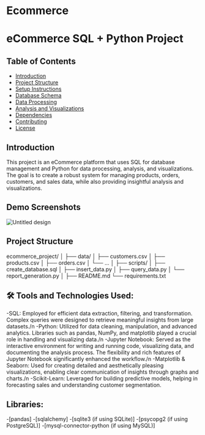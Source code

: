 # Ecommerce
# eCommerce SQL + Python Project

## Table of Contents
- [Introduction](#introduction)
- [Project Structure](#project-structure)
- [Setup Instructions](#setup-instructions)
- [Database Schema](#database-schema)
- [Data Processing](#data-processing)
- [Analysis and Visualizations](#analysis-and-visualizations)
- [Dependencies](#dependencies)
- [Contributing](#contributing)
- [License](#license)

## Introduction
This project is an eCommerce platform that uses SQL for database management and Python for data processing, analysis, and visualizations. The goal is to create a robust system for managing products, orders, customers, and sales data, while also providing insightful analysis and visualizations.

## Demo Screenshots
![Untitled design](https://github.com/user-attachments/assets/8b022103-0e68-4432-964f-1fad7091a1df) 

## Project Structure
ecommerce_project/
│
├── data/
│   ├── customers.csv
│   ├── products.csv
│   ├── orders.csv
│   └── ...
│
├── scripts/
│   ├── create_database.sql
│   ├── insert_data.py
│   ├── query_data.py
│   └── report_generation.py
│
├── README.md
└── requirements.txt

## 🛠️ Tools and Technologies Used:

-SQL: Employed for efficient data extraction, filtering, and transformation. Complex queries were designed to retrieve meaningful insights from large datasets./n
-Python: Utilized for data cleaning, manipulation, and advanced analytics. Libraries such as pandas, NumPy, and matplotlib played a crucial role in handling and visualizing data./n
-Jupyter Notebook: Served as the interactive environment for writing and running code, visualizing data, and documenting the analysis process. The flexibility and rich features of Jupyter Notebook significantly enhanced the workflow./n
-Matplotlib & Seaborn: Used for creating detailed and aesthetically pleasing visualizations, enabling clear communication of insights through graphs and charts./n
-Scikit-Learn: Leveraged for building predictive models, helping in forecasting sales and understanding customer segmentation.

## Libraries:
-[pandas]
-[sqlalchemy]
-[sqlite3 (if using SQLite)]
-[psycopg2 (if using PostgreSQL)]
-[mysql-connector-python (if using MySQL)]
